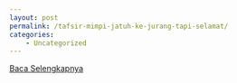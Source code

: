 ```yaml
---
layout: post
permalink: /tafsir-mimpi-jatuh-ke-jurang-tapi-selamat/
categories:
    - Uncategorized
---
```


[Baca Selengkapnya](/03)
